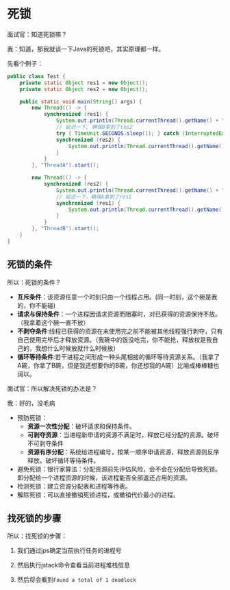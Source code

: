 # 死锁

面试官：知道死锁嘛？

我：知道，那我就谈一下Java的死锁吧，其实原理都一样。

先看个例子：

```java
public class Test {
    private static Object res1 = new Object();
    private static Object res2 = new Object();

    public static void main(String[] args) {
        new Thread(() -> {
            synchronized (res1) {
                System.out.println(Thread.currentThread().getName() + " res1");
                // 延迟一下, 确保B拿到了res2
                try { TimeUnit.SECONDS.sleep(1); } catch (InterruptedException e) { e.printStackTrace(); }
                synchronized (res2) {
                    System.out.println(Thread.currentThread().getName() + " res2");
                }
            }
        }, "ThreadA").start();

        new Thread(() -> {
            synchronized (res2) {
                System.out.println(Thread.currentThread().getName() + " res2");
                // 延迟一下，确保A拿到了res1
                synchronized (res1) {
                    System.out.println(Thread.currentThread().getName() + " res1");
                }
            }
        }, "ThreadB").start();
    }
}
```

## 死锁的条件

所以：死锁的条件？

- **互斥条件**：该资源任意一个时刻只由一个线程占用。(同一时刻，这个碗是我的，你不能碰)
- **请求与保持条件**：一个进程因请求资源而阻塞时，对已获得的资源保持不放。（我拿着这个碗一直不放）
- **不剥夺条件**:线程已获得的资源在末使用完之前不能被其他线程强行剥夺，只有自己使用完毕后才释放资源。（我碗中的饭没吃完，你不能抢，释放权是我自己的，我想什么时候放就什么时候放）
- **循环等待条件**:若干进程之间形成一种头尾相接的循环等待资源关系。（我拿了A碗，你拿了B碗，但是我还想要你的B碗，你还想我的A碗）比喻成棒棒糖也阔以。

面试官：所以解决死锁的办法是？

我：好的，没毛病

- 预防死锁：
  - **资源一次性分配**：破坏请求和保持条件。
  - **可剥夺资源**：当进程新申请的资源不满足时，释放已经分配的资源。破坏不可剥夺条件
  - **资源有序分配**：系统给进程编号，按某一顺序申请资源，释放资源则反序释放。破坏循环等待条件。
- 避免死锁：银行家算法：分配资源前先评估风险，会不会在分配后导致死锁。　即分配给一个进程资源的时候，该进程能否全部返还占用的资源。
- 检测死锁：建立资源分配表和进程等待表。
- 解除死锁：可以直接撤销死锁进程，或撤销代价最小的进程。

## 找死锁的步骤

所以：找死锁的步骤：

1. 我们通过jps确定当前执行任务的进程号

2. 然后执行jstack命令查看当前进程堆栈信息

3. 然后将会看到`Found a total of 1 deadlock`


